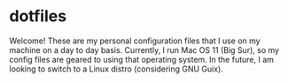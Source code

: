 # dotfiles
Welcome! These are my personal configuration files that I use on my machine on a day to day basis. Currently, I run Mac OS 11 (Big Sur), so my config files are geared to using that operating system. In the future, I am looking to switch to a Linux distro (considering GNU Guix).
